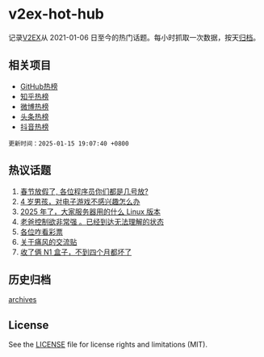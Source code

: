 # v2ex-hot-hub

 记录[V2EX](https://www.v2ex.com/)从 2021-01-06 日至今的热门话题。每小时抓取一次数据，按天[归档](archives)。
 
 ## 相关项目

- [GitHub热榜](https://github.com/lonnyzhang423/github-hot-hub)
- [知乎热榜](https://github.com/lonnyzhang423/zhihu-hot-hub)
- [微博热榜](https://github.com/lonnyzhang423/weibo-hot-hub)
- [头条热榜](https://github.com/lonnyzhang423/toutiao-hot-hub)
- [抖音热榜](https://github.com/lonnyzhang423/douyin-hot-hub)


 `更新时间：2025-01-15 19:07:40 +0800`

## 热议话题

1. [春节放假了, 各位程序员你们都是几号放?](https://www.v2ex.com/t/1105159)
1. [4 岁男孩，对电子游戏不感兴趣怎么办](https://www.v2ex.com/t/1105276)
1. [2025 年了，大家服务器用的什么 Linux 版本](https://www.v2ex.com/t/1105283)
1. [老爸控制欲非常强 。已经到达无法理解的状态](https://www.v2ex.com/t/1105111)
1. [各位咋看彩票](https://www.v2ex.com/t/1105092)
1. [关于痛风的交流贴](https://www.v2ex.com/t/1105149)
1. [收了俩 N1 盒子，不到四个月都坏了](https://www.v2ex.com/t/1105150)

## 历史归档

[archives](archives)

## License

See the [LICENSE](LICENSE) file for license rights and limitations (MIT).

